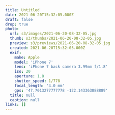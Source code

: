 ```yaml
---
title: Untitled
date: 2021-06-20T15:32:05.000Z
draft: false
drop: true
photo:
  url: s3/images/2021-06-20-08-32-05.jpg
  thumb: s3/thumbs/2021-06-20-08-32-05.jpg
  preview: s3/previews/2021-06-20-08-32-05.jpg
  created: 2021-06-20T15:32:05.000Z
  exif:
    make: Apple
    model: 'iPhone 7'
    lens: 'iPhone 7 back camera 3.99mm f/1.8'
    iso: 20
    aperture: 1.8
    shutter_speed: 1/778
    focal_length: '4.0 mm'
    gps: '47.7013277777778 -122.143363888889'
  title: null
  caption: null
links: []
---
```

